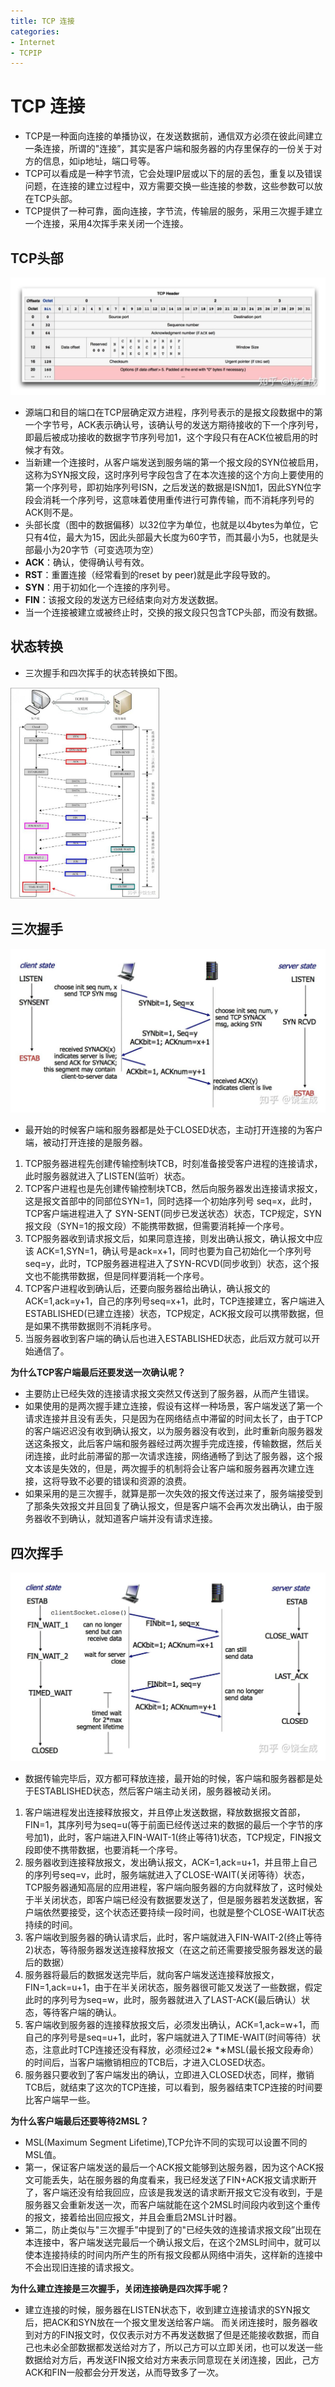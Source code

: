 ```yaml
---
title: TCP 连接
categories:
- Internet
- TCPIP
---
```

# TCP 连接

- TCP是一种面向连接的单播协议，在发送数据前，通信双方必须在彼此间建立一条连接，所谓的"连接”，其实是客户端和服务器的内存里保存的一份关于对方的信息，如ip地址，端口号等。
- TCP可以看成是一种字节流，它会处理IP层或以下的层的丢包，重复以及错误问题，在连接的建立过程中，双方需要交换一些连接的参数，这些参数可以放在TCP头部。
- TCP提供了一种可靠，面向连接，字节流，传输层的服务，采用三次握手建立一个连接，采用4次挥手来关闭一个连接。

## TCP头部

![](https://raw.githubusercontent.com/LuShan123888/Files/main/Pictures/2021-03-12-v2-8f5725f163d7f6390a75f3a2d337bc1c_1440w.jpg)

- 源端口和目的端口在TCP层确定双方进程，序列号表示的是报文段数据中的第一个字节号，ACK表示确认号，该确认号的发送方期待接收的下一个序列号，即最后被成功接收的数据字节序列号加1，这个字段只有在ACK位被启用的时候才有效。
- 当新建一个连接时，从客户端发送到服务端的第一个报文段的SYN位被启用，这称为SYN报文段，这时序列号字段包含了在本次连接的这个方向上要使用的第一个序列号，即初始序列号ISN，之后发送的数据是ISN加1，因此SYN位字段会消耗一个序列号，这意味着使用重传进行可靠传输，而不消耗序列号的ACK则不是。
- 头部长度（图中的数据偏移）以32位字为单位，也就是以4bytes为单位，它只有4位，最大为15，因此头部最大长度为60字节，而其最小为5，也就是头部最小为20字节（可变选项为空）
- **ACK**：确认，使得确认号有效。
- **RST**：重置连接（经常看到的reset by peer)就是此字段导致的。
- **SYN**：用于初如化一个连接的序列号。
- **FIN**：该报文段的发送方已经结束向对方发送数据。
- 当一个连接被建立或被终止时，交换的报文段只包含TCP头部，而没有数据。

## 状态转换

- 三次握手和四次挥手的状态转换如下图。

<img src="https://raw.githubusercontent.com/LuShan123888/Files/main/Pictures/2021-03-12-v2-e8aaab48ff996e5cd8a5b39dc450bd6a_1440w.jpg" alt="img" style="zoom: 33%;" />

## 三次握手

<img src="https://raw.githubusercontent.com/LuShan123888/Files/main/Pictures/2021-03-12-v2-07c065a0321f887ae69e269d8dda9f43_1440w.jpg" alt="img" style="zoom:50%;" />

- 最开始的时候客户端和服务器都是处于CLOSED状态，主动打开连接的为客户端，被动打开连接的是服务器。

1. TCP服务器进程先创建传输控制块TCB，时刻准备接受客户进程的连接请求，此时服务器就进入了LISTEN(监听）状态。
2. TCP客户进程也是先创建传输控制块TCB，然后向服务器发出连接请求报文，这是报文首部中的同部位SYN=1，同时选择一个初始序列号 seq=x，此时，TCP客户端进程进入了 SYN-SENT(同步已发送状态）状态，TCP规定，SYN报文段（SYN=1的报文段）不能携带数据，但需要消耗掉一个序号。
3. TCP服务器收到请求报文后，如果同意连接，则发出确认报文，确认报文中应该 ACK=1,SYN=1，确认号是ack=x+1，同时也要为自己初始化一个序列号 seq=y，此时，TCP服务器进程进入了SYN-RCVD(同步收到）状态，这个报文也不能携带数据，但是同样要消耗一个序号。
4. TCP客户进程收到确认后，还要向服务器给出确认，确认报文的ACK=1,ack=y+1，自己的序列号seq=x+1，此时，TCP连接建立，客户端进入ESTABLISHED(已建立连接）状态，TCP规定，ACK报文段可以携带数据，但是如果不携带数据则不消耗序号。
5. 当服务器收到客户端的确认后也进入ESTABLISHED状态，此后双方就可以开始通信了。

**为什么TCP客户端最后还要发送一次确认呢？**

- 主要防止已经失效的连接请求报文突然又传送到了服务器，从而产生错误。
- 如果使用的是两次握手建立连接，假设有这样一种场景，客户端发送了第一个请求连接并且没有丢失，只是因为在网络结点中滞留的时间太长了，由于TCP的客户端迟迟没有收到确认报文，以为服务器没有收到，此时重新向服务器发送这条报文，此后客户端和服务器经过两次握手完成连接，传输数据，然后关闭连接，此时此前滞留的那一次请求连接，网络通畅了到达了服务器，这个报文本该是失效的，但是，两次握手的机制将会让客户端和服务器再次建立连接，这将导致不必要的错误和资源的浪费。
- 如果采用的是三次握手，就算是那一次失效的报文传送过来了，服务端接受到了那条失效报文并且回复了确认报文，但是客户端不会再次发出确认，由于服务器收不到确认，就知道客户端并没有请求连接。

## 四次挥手

<img src="https://raw.githubusercontent.com/LuShan123888/Files/main/Pictures/2021-03-12-v2-629f51f6f535ebd7683f944707b21d1e_1440w.jpg" alt="img" style="zoom:50%;" />

- 数据传输完毕后，双方都可释放连接，最开始的时候，客户端和服务器都是处于ESTABLISHED状态，然后客户端主动关闭，服务器被动关闭。

1. 客户端进程发出连接释放报文，并且停止发送数据，释放数据报文首部，FIN=1，其序列号为seq=u(等于前面已经传送过来的数据的最后一个字节的序号加1)，此时，客户端进入FIN-WAIT-1(终止等待1)状态，TCP规定，FIN报文段即使不携带数据，也要消耗一个序号。
2. 服务器收到连接释放报文，发出确认报文，ACK=1,ack=u+1，并且带上自己的序列号seq=v，此时，服务端就进入了CLOSE-WAIT(关闭等待）状态，TCP服务器通知高层的应用进程，客户端向服务器的方向就释放了，这时候处于半关闭状态，即客户端已经没有数据要发送了，但是服务器若发送数据，客户端依然要接受，这个状态还要持续一段时间，也就是整个CLOSE-WAIT状态持续的时间。
3. 客户端收到服务器的确认请求后，此时，客户端就进入FIN-WAIT-2(终止等待2)状态，等待服务器发送连接释放报文（在这之前还需要接受服务器发送的最后的数据）
4. 服务器将最后的数据发送完毕后，就向客户端发送连接释放报文，FIN=1,ack=u+1，由于在半关闭状态，服务器很可能又发送了一些数据，假定此时的序列号为seq=w，此时，服务器就进入了LAST-ACK(最后确认）状态，等待客户端的确认。
5. 客户端收到服务器的连接释放报文后，必须发出确认，ACK=1,ack=w+1，而自己的序列号是seq=u+1，此时，客户端就进入了TIME-WAIT(时间等待）状态，注意此时TCP连接还没有释放，必须经过2∗ *∗MSL(最长报文段寿命）的时间后，当客户端撤销相应的TCB后，才进入CLOSED状态。
6. 服务器只要收到了客户端发出的确认，立即进入CLOSED状态，同样，撤销TCB后，就结束了这次的TCP连接，可以看到，服务器结束TCP连接的时间要比客户端早一些。

**为什么客户端最后还要等待2MSL？**

- MSL(Maximum Segment Lifetime),TCP允许不同的实现可以设置不同的MSL值。
- 第一，保证客户端发送的最后一个ACK报文能够到达服务器，因为这个ACK报文可能丢失，站在服务器的角度看来，我已经发送了FIN+ACK报文请求断开了，客户端还没有给我回应，应该是我发送的请求断开报文它没有收到，于是服务器又会重新发送一次，而客户端就能在这个2MSL时间段内收到这个重传的报文，接着给出回应报文，并且会重启2MSL计时器。
- 第二，防止类似与"三次握手”中提到了的"已经失效的连接请求报文段”出现在本连接中，客户端发送完最后一个确认报文后，在这个2MSL时间中，就可以使本连接持续的时间内所产生的所有报文段都从网络中消失，这样新的连接中不会出现旧连接的请求报文。

**为什么建立连接是三次握手，关闭连接确是四次挥手呢？**

- 建立连接的时候，服务器在LISTEN状态下，收到建立连接请求的SYN报文后，把ACK和SYN放在一个报文里发送给客户端。
    而关闭连接时，服务器收到对方的FIN报文时，仅仅表示对方不再发送数据了但是还能接收数据，而自己也未必全部数据都发送给对方了，所以己方可以立即关闭，也可以发送一些数据给对方后，再发送FIN报文给对方来表示同意现在关闭连接，因此，己方ACK和FIN一般都会分开发送，从而导致多了一次。
